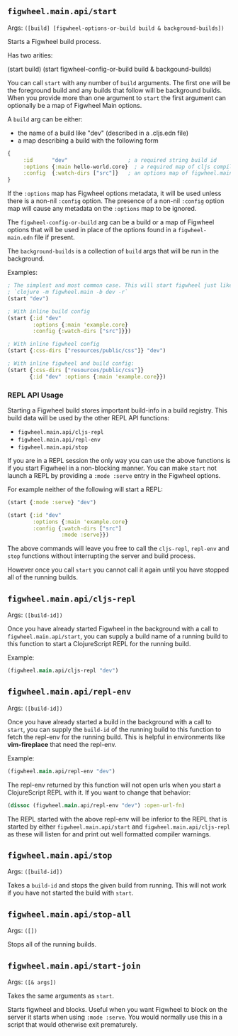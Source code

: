 ## `figwheel.main.api/start`

Args: `([build] [figwheel-options-or-build build & background-builds])`

Starts a Figwheel build process.

Has two arities:

(start build)
(start figwheel-config-or-build build & backgound-builds)

You can call `start` with any number of `build` arguments. The first
one will be the foreground build and any builds that follow will be
background builds. When you provide more than one argument to `start`
the first argument can optionally be a map of Figwheel Main options.

A `build` arg can be either:
* the name of a build like "dev" (described in a .cljs.edn file)
* a map describing a build with the following form

```clojure
{
     :id      "dev"                   ; a required string build id
     :options {:main hello-world.core}  ; a required map of cljs compile options
     :config  {:watch-dirs ["src"]}   ; an options map of figwheel.main config options
}
```

If the `:options` map has Figwheel options metadata, it will be used
unless there is a non-nil `:config` option. The presence of a non-nil
`:config` option map will cause any metadata on the `:options` map
to be ignored.

The `figwheel-config-or-build` arg can be a build or a map of
Figwheel options that will be used in place of the options found in
a `figwheel-main.edn` file if present.

The `background-builds` is a collection of `build` args that will be
run in the background.

Examples:

```clojure
; The simplest and most common case. This will start figwheel just like
; `clojure -m figwheel.main -b dev -r`
(start "dev")

; With inline build config
(start {:id "dev"
        :options {:main 'example.core}
        :config {:watch-dirs ["src"]}})

; With inline figwheel config
(start {:css-dirs ["resources/public/css"]} "dev")

; With inline figwheel and build config:
(start {:css-dirs ["resources/public/css"]}
       {:id "dev" :options {:main 'example.core}})
```

### REPL API Usage

Starting a Figwheel build stores important build-info in a build
registry. This build data will be used by the other REPL API
functions:

* `figwheel.main.api/cljs-repl`
* `figwheel.main.api/repl-env`
* `figwheel.main.api/stop`

If you are in a REPL session the only way you can use the above
functions is if you start Figwheel in a non-blocking manner. You can
make `start` not launch a REPL by providing a `:mode :serve` entry in
the Figwheel options.

For example neither of the following will start a REPL:

```clojure
(start {:mode :serve} "dev")

(start {:id "dev"
        :options {:main 'example.core}
        :config {:watch-dirs ["src"]
                 :mode :serve}})
```

The above commands will leave you free to call the `cljs-repl`,
`repl-env` and `stop` functions without interrupting the server and
build process.

However once you call `start` you cannot call it again until you
have stopped all of the running builds.


## `figwheel.main.api/cljs-repl`

Args: `([build-id])`

Once you have already started Figwheel in the background with a
call to `figwheel.main.api/start`, you can supply a build name of a
running build to this function to start a ClojureScript REPL for the
running build.

Example:

```clojure
(figwheel.main.api/cljs-repl "dev")
```


## `figwheel.main.api/repl-env`

Args: `([build-id])`

Once you have already started a build in the background with a call
to `start`, you can supply the `build-id` of the running build to
this function to fetch the repl-env for the running build. This is
helpful in environments like **vim-fireplace** that need the repl-env.

Example:

```clojure
(figwheel.main.api/repl-env "dev")
```

The repl-env returned by this function will not open urls when you
start a ClojureScript REPL with it. If you want to change that
behavior:

```clojure
(dissoc (figwheel.main.api/repl-env "dev") :open-url-fn)
```

The REPL started with the above repl-env will be inferior to the
REPL that is started by either `figwheel.main.api/start` and
`figwheel.main.api/cljs-repl` as these will listen for and print out
well formatted compiler warnings.


## `figwheel.main.api/stop`

Args: `([build-id])`

Takes a `build-id` and stops the given build from running. This
will not work if you have not started the build with `start`.


## `figwheel.main.api/stop-all`

Args: `([])`

Stops all of the running builds.


## `figwheel.main.api/start-join`

Args: `([& args])`

Takes the same arguments as `start`.

Starts figwheel and blocks. Useful when you want Figwheel to block
on the server it starts when using `:mode :serve`. You would
normally use this in a script that would otherwise exit
prematurely.

